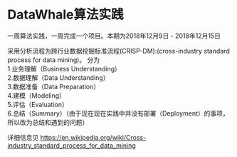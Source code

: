 # DataWhale算法实践
一周算法实践，一周完成一个项目。本期为2018年12月9日 - 2018年12月15日

采用分析流程为跨行业数据挖掘标准流程(CRISP-DM):(cross-industry standard process for data mining)。 
分为  
1.业务理解（Business Understanding）  
2.数据理解（Data Understanding）  
3.数据准备（Data Preparation）  
4.建模（Modeling）  
5.评估（Evaluation）  
6.总结（Summary）（由于现在现在实践中并没有部署（Deployment）的事项，所以改为总结和遇到的问题）  
  
详细信息见 https://en.wikipedia.org/wiki/Cross-industry_standard_process_for_data_mining


